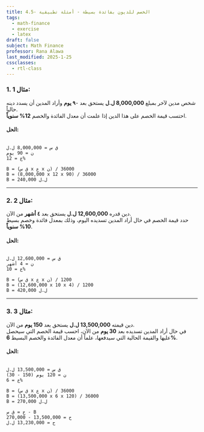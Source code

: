 ```yaml
---
title: 4.5- الخصم للديون بفائدة بسيطة - أمثلة تطبيقية
tags:
  - math-finance
  - exercise
  - latex
draft: false
subject: Math Finance
professor: Rana Alawa
last_modified: 2025-1-25
cssclasses:
  - rtl-class
---
```

### 1. مثال 1:
شخص مدين لآخر بمبلغ **8,000,000 ل.ل** يستحق بعد **٩٠ يوم** وأراد المدين أن يسدد دينه حالياً.  
احتسب قيمة الخصم على هذا الدين إذا علمت أن معدل الفائدة والخصم **12% سنوياً**.

#### الحل:
```

ق س = 8,000,000 ل.ل  
ن = 90 يوم  
ع = 12%

B = (ق س x ع x ن) / 36000  
B = (8,000,000 x 12 x 90) / 36000  
B = 240,000 ل.ل

```

---

### 2. مثال 2:
دين قدره **12,600,000 ل.ل** يستحق بعد **٤ أشهر** من الآن.  
حدد قيمة الخصم في حال أراد المدين تسديده اليوم، وذلك بمعدل فائدة وخصم بسيط **10% سنوياً**.

#### الحل:
```

ق س = 12,600,000 ل.ل  
ن = 4 أشهر  
ع = 10%

B = (ق س x ع x ن) / 1200  
B = (12,600,000 x 10 x 4) / 1200  
B = 420,000 ل.ل

```

---

### 3. مثال 3:
دين قيمته **13,500,000 ل.ل** يستحق بعد **150 يوم** من الآن.  
في حال أراد المدين تسديده بعد **30 يوم** من الآن، احسب قيمة الخصم التي سيحصل عليها والقيمة الحالية التي سيدفعها، علماً أن معدل الفائدة والخصم البسيط **6%**.

#### الحل:
```

ق س = 13,500,000 ل.ل  
ن = 120 يوم (150 - 30)  
ع = 6%

B = (ق س x ع x ن) / 36000  
B = (13,500,000 x 6 x 120) / 36000  
B = 270,000 ل.ل

ح = ق س - B  
ح = 13,500,000 - 270,000  
ح = 13,230,000 ل.ل